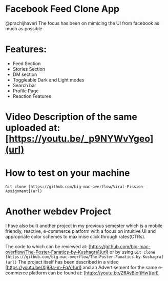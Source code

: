 # Facebook Feed Clone App
@prachijhaveri The focus has been on mimicing the UI from facebook as much as possible

# Features:
* Feed Section
* Stories Section
* DM section
* Toggleable Dark and Light modes
* Search bar 
* Profile Page
* Reaction Features

# Video Description of the same uploaded at: [https://youtu.be/_p9NYWvYgeo](url)

# How to test on your machine
```Git clone [https://github.com/big-mac-overflow/Viral-Fission-Assignment](url)```

# Another webdev Project
I have also built another project in my previous semester which is a mobile friendly, reactive, e-commerce platform with a focus on intuitive UI and appropriate color schemes to maximise click through rates(CTRs).

The code to which can be reviewed at: [https://github.com/big-mac-overflow/The-Poster-Fanatics-by-Kushagra](url) or by using
```Git clone [https://github.com/big-mac-overflow/The-Poster-Fanatics-by-Kushagra](url)```
The project itself has been described in a video [https://youtu.be/Xj9Ba-m-FqA](url) and an Advertisement for the same e-commerce platform can be found at: [https://youtu.be/Z6AvBloftHw](url)
